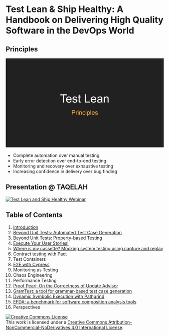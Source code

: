 # Test Lean & Ship Healthy: A Handbook on Delivering High Quality Software in the DevOps World

## Principles

![Test Lean Principles](images/principles.gif)

- Complete automation over manual testing
- Early error detection over end-to-end testing
- Monitoring and recovery over exhaustive testing
- Increasing confidence in delivery over bug finding

## Presentation @ TAQELAH

[![Test Lean and Ship Healthy Webinar](http://img.youtube.com/vi/sqtmcYKpy-A/0.jpg)](http://www.youtube.com/watch?v=sqtmcYKpy-A)

## Table of Contents

1. [Introduction](chapters/00-introduction.md)
2. [Beyond Unit Tests: Automated Test Case Generation](chapters/01-automated-test-case-generation.md)
3. [Beyond Unit Tests: Property-based Testing](chapters/02-property-based-testing.md)
4. [Execute Your User Stories!](chapters/04-functional.md)
5. [Where is my cassette? Mocking system testing using capture and replay](chapters/05-where-is-my-casette.md)
6. [Contract testing with Pact](chapters/06-contract.md)
7. Test Containers
8. [E2E with Cypress](chapters/10-cypress.md)
9. Monitoring as Testing
10. Chaos Engineering
11. Performance Testing
12. [Proof Pearl: On the Correctness of Update Advisor](chapters/07-update-advisor.md)
13. [GramTest: a tool for grammar-based test case generation](chapters/13-grammar.md)
14. [Dynamic Symbolic Execution with Pathgrind](chapters/08-symbolic.md)
15. [EFDA: a benchmark for software composition analysis tools](chapters/09-efda.md)
16. Perspectives

<a rel="license" href="http://creativecommons.org/licenses/by-nc-nd/4.0/"><img alt="Creative Commons License" style="border-width:0" src="https://i.creativecommons.org/l/by-nc-nd/4.0/88x31.png" /></a><br />This work is licensed under a <a rel="license" href="http://creativecommons.org/licenses/by-nc-nd/4.0/">Creative Commons Attribution-NonCommercial-NoDerivatives 4.0 International License</a>.
